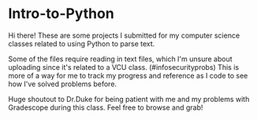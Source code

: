 # Intro-to-Python
Hi there! These are some projects I submitted for my computer science classes related to using Python to parse text.

Some of the files require reading in text files, which I'm unsure about uploading since it's related to a VCU class. (#infosecurityprobs)
This is more of a way for me to track my progress and reference as I code to see how I've solved problems before.

Huge shoutout to Dr.Duke for being patient with me and my problems with Gradescope during this class. 
Feel free to browse and grab!
